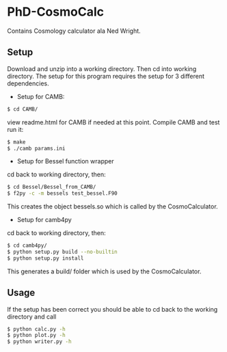 PhD-CosmoCalc
=============

Contains Cosmology calculator ala Ned Wright.

Setup
-----

Download and unzip into a working directory. Then cd into working directory.
The setup for this program requires the setup for 3 different dependencies.

- Setup for CAMB: 

```sh
$ cd CAMB/
```

view readme.html for CAMB if needed at this point. Compile CAMB and test run it:

```sh
$ make
$ ./camb params.ini
```

- Setup for Bessel function wrapper

cd back to working directory, then:

```sh
$ cd Bessel/Bessel_from_CAMB/
$ f2py -c -m bessels test_bessel.F90
```

This creates the object bessels.so which is called by the CosmoCalculator.

- Setup for camb4py

cd back to working directory, then:

```sh
$ cd camb4py/
$ python setup.py build --no-builtin
$ python setup.py install
```

This generates a build/ folder which is used by the CosmoCalculator.

Usage
-----

If the setup has been correct you should be able to cd back to the working directory and call

```sh
$ python calc.py -h
$ python plot.py -h
$ python writer.py -h
```

